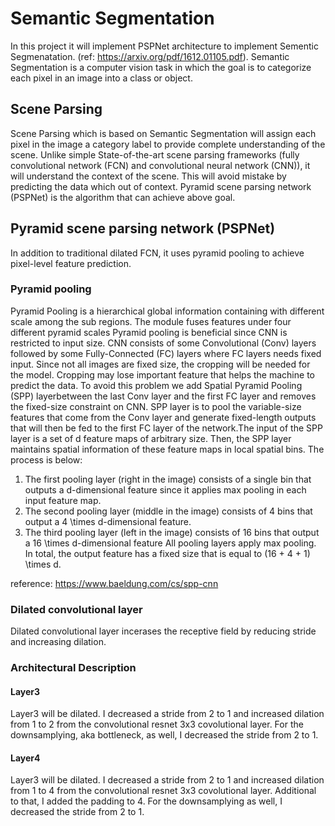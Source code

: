 # Semantic Segmentation
In this project it will implement PSPNet architecture to implement Sementic Segmenatation. (ref: https://arxiv.org/pdf/1612.01105.pdf).
Semantic Segmentation is a computer vision task in which the goal is to categorize each pixel in an image into a class or object. 
## Scene Parsing
Scene Parsing which is based on Semantic Segmentation will assign each pixel in the image a category label to provide complete understanding of the scene. Unlike simple State-of-the-art scene parsing frameworks (fully convolutional network (FCN) and convolutional neural network (CNN)), it will understand the context of the scene. This will avoid mistake by predicting the data which out of context. Pyramid scene parsing network (PSPNet) is the algorithm that can achieve above goal.
## Pyramid scene parsing network (PSPNet)
In addition to traditional dilated FCN, it uses pyramid pooling to achieve pixel-level feature prediction.
### Pyramid pooling
Pyramid Pooling is a hierarchical global information containing with different scale among the sub regions. The module fuses features under four different pyramid scales
Pyramid pooling is beneficial since CNN is restricted to input size. CNN consists of some Convolutional (Conv) layers followed by some Fully-Connected (FC) layers where FC layers needs fixed input. Since not all images are fixed size, the cropping will be needed for the model. Cropping  may lose important feature that helps the machine to predict the data. To avoid this problem we add  Spatial Pyramid Pooling (SPP) layerbetween the last Conv layer and the first FC layer and removes the fixed-size constraint on CNN. 
SPP layer is to pool the variable-size features that come from the Conv layer and generate fixed-length outputs that will then be fed to the first FC layer of the network.The input of the SPP layer is a set of d feature maps of arbitrary size. Then, the SPP layer maintains spatial information of these feature maps in local spatial bins. The process is below: 
1. The first pooling layer (right in the image) consists of a single bin that outputs a d-dimensional feature since it applies max pooling in each input feature map.
2. The second pooling layer (middle in the image) consists of 4 bins that output a 4 \times d-dimensional feature.
3. The third pooling layer (left in the image) consists of 16 bins that output a 16 \times d-dimensional feature
All pooling layers apply max pooling. In total, the output feature has a fixed size that is equal to (16 + 4 + 1) \times d.

reference: https://www.baeldung.com/cs/spp-cnn

### Dilated convolutional layer
Dilated convolutional layer incerases the receptive field by reducing stride and increasing dilation.


### Architectural Description
#### Layer3
Layer3 will be dilated. I decreased a stride from 2 to 1 and increased dilation from 1 to 2 from the convolutional resnet 3x3 covolutional layer. For the downsamplying, aka bottleneck, as well, I decreased the stride from 2 to 1.
#### Layer4
Layer3 will be dilated. I decreased a stride from 2 to 1 and increased dilation from 1 to 4 from the convolutional resnet 3x3 covolutional layer. Additional to that, I added the padding to 4. For the downsamplying as well, I decreased the stride from 2 to 1.
